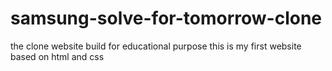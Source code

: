 # samsung-solve-for-tomorrow-clone
the clone website build for educational purpose this is my first website based on html and css
